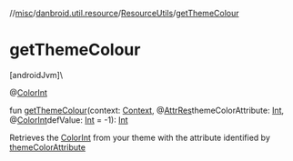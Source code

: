 //[misc](../../../index.md)/[danbroid.util.resource](../index.md)/[ResourceUtils](index.md)/[getThemeColour](get-theme-colour.md)

# getThemeColour

[androidJvm]\

@[ColorInt](https://developer.android.com/reference/kotlin/androidx/annotation/ColorInt.html)

fun [getThemeColour](get-theme-colour.md)(context: [Context](https://developer.android.com/reference/kotlin/android/content/Context.html), @[AttrRes](https://developer.android.com/reference/kotlin/androidx/annotation/AttrRes.html)themeColorAttribute: [Int](https://kotlinlang.org/api/latest/jvm/stdlib/kotlin/-int/index.html), @[ColorInt](https://developer.android.com/reference/kotlin/androidx/annotation/ColorInt.html)defValue: [Int](https://kotlinlang.org/api/latest/jvm/stdlib/kotlin/-int/index.html) = -1): [Int](https://kotlinlang.org/api/latest/jvm/stdlib/kotlin/-int/index.html)

Retrieves the [ColorInt](https://developer.android.com/reference/kotlin/androidx/annotation/ColorInt.html) from your theme with the attribute identified by [themeColorAttribute](get-theme-colour.md)
